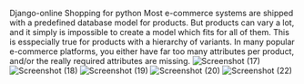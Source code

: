 Django-online Shopping for python
Most e-commerce systems are shipped with a predefined database model for products. But products can vary a lot, and it simply is impossible to create a model which fits for all of them. This is esspecially true for products with a hierarchy of variants. In many popular e-commerce platforms, you either have far too many attributes per product, and/or the really required attributes are missing.
![Screenshot (17)](https://user-images.githubusercontent.com/132100837/235429040-04a2ced6-2cb1-4610-8052-2486b0a37abb.png)
![Screenshot (18)](https://user-images.githubusercontent.com/132100837/235429050-bd27b61f-0a95-4b25-bd4c-89d153ea27e1.png)
![Screenshot (19)](https://user-images.githubusercontent.com/132100837/235429055-5ad98ea6-6dff-4cb7-ab58-7ee810dcab77.png)
![Screenshot (20)](https://user-images.githubusercontent.com/132100837/235429061-8663e4e9-ad96-4c8a-8a0c-d91e4bfb4f35.png)
![Screenshot (22)](https://user-images.githubusercontent.com/132100837/235429092-4e04e033-9a44-4cf4-837b-65fab420ad34.png)
